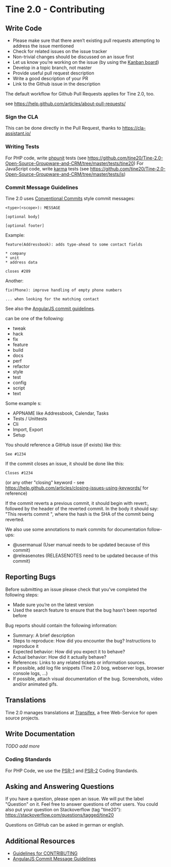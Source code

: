 # Tine 2.0 - Contributing

## Write Code

* Please make sure that there aren’t existing pull requests attempting to address the issue mentioned
* Check for related issues on the issue tracker
* Non-trivial changes should be discussed on an issue first
* Let us know you’re working on the issue (by using the
 [Kanban board](https://github.com/tine20/Tine-2.0-Open-Source-Groupware-and-CRM/projects/1))
* Develop in a topic branch, not master
* Provide useful pull request description
* Write a good description of your PR
* Link to the Github issue in the description

The default workflow for Github Pull Requests applies for Tine 2.0, too.

see https://help.github.com/articles/about-pull-requests/

### Sign the CLA

This can be done directly in the Pull Request, thanks to https://cla-assistant.io/

### Writing Tests

For PHP code, write [phpunit](https://phpunit.de/) tests (see https://github.com/tine20/Tine-2.0-Open-Source-Groupware-and-CRM/tree/master/tests/tine20)
For JavaScript code, write [karma](http://karma-runner.github.io) tests (see https://github.com/tine20/Tine-2.0-Open-Source-Groupware-and-CRM/tree/master/tests/js)

### Commit Message Guidelines

Tine 2.0 uses [Conventional Commits](https://conventionalcommits.org/) style commit messages:
 
    <type>(<scope>): MESSAGE
    
    [optional body]
    
    [optional footer]

Example:

    feature(Addressbook): adds type-ahead to some contact fields
    
    * company
    * unit
    * address data
    
    closes #289

Another:
    
    fix(Phone): improve handling of empty phone numbers

    ... when looking for the matching contact

See also the [AngularJS commit guidelines](https://github.com/angular/angular/blob/22b96b9/CONTRIBUTING.md#-commit-message-guidelines).

<type> can be one of the following:

- tweak
- hack
- fix
- feature
- build
- docs
- perf
- refactor
- style
- test
- config
- script
- text

Some example <scope>s:

- APPNAME like Addressbook, Calendar, Tasks
- Tests / Unittests
- Cli
- Import, Export
- Setup

You should reference a GitHub issue (if exists) like this:

    See #1234
    
If the commit closes an issue, it should be done like this:

    Closes #1234
    
(or any other "closing" keyword - see https://help.github.com/articles/closing-issues-using-keywords/ for reference)

If the commit reverts a previous commit, it should begin with revert:, followed by the header of the reverted commit.
In the body it should say: "This reverts commit <hash>", where the hash is the SHA of the commit being reverted.

We also use some annotations to mark commits for documentation follow-ups:

- @usermanual (User manual needs to be updated because of this commit)
- @releasenotes (RELEASENOTES need to be updated because of this commit)

## Reporting Bugs

Before submitting an issue please check that you’ve completed the following steps:

* Made sure you’re on the latest version
* Used the search feature to ensure that the bug hasn’t been reported before

Bug reports should contain the following information:

* Summary: A brief description
* Steps to reproduce: How did you encounter the bug? Instructions to reproduce it
* Expected behavior: How did you expect it to behave?
* Actual behavior: How did it actually behave?
* References: Links to any related tickets or information sources.
* If possible, add log file snippets (Tine 2.0 bog, webserver logs, browser console logs, ...)
* If possible, attach visual documentation of the bug. Screenshots, video and/or animated gifs.

## Translations

Tine 2.0 manages translations at [Transifex](https://www.transifex.net/projects/p/tine20/),
a free Web-Service for open source projects.

## Write Documentation

_TODO add more_

### Coding Standards

For PHP Code, we use the [PSR-1](https://github.com/php-fig/fig-standards/blob/master/accepted/PSR-1-basic-coding-standard.md) and [PSR-2](https://www.php-fig.org/psr/psr-2/) Coding Standards.

## Asking and Answering Questions

If you have a question, please open an issue. We will put the label "Question" on it. Feel
free to answer questions of other users. You could also put your question on Stackoverflow (tag "tine20"):
https://stackoverflow.com/questions/tagged/tine20

Questions on GitHub can be asked in german or english.

## Additional Resources

* [Guidelines for CONTRIBUTING](https://help.github.com/articles/setting-guidelines-for-repository-contributors/)
* [AngularJS Commit Message Guidelines](https://github.com/angular/angular/blob/22b96b9/CONTRIBUTING.md#-commit-message-guidelines)
